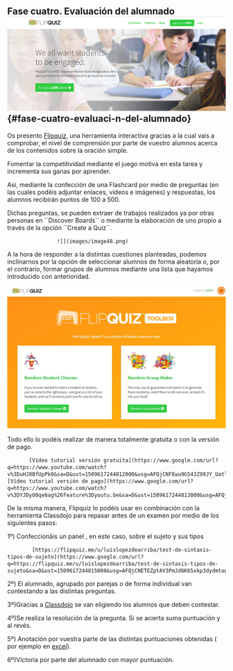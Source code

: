 ## Fase cuatro. Evaluación del alumnado![](images/image4.png) {#fase-cuatro-evaluaci-n-del-alumnado}

Os presento [Flipquiz](https://www.google.com/url?q=https://flipquiz.me/&sa=D&ust=1509617244810000&usg=AFQjCNHpKVxNmV9ZF9uzXno8sQadNuRsqw), una herramienta interactiva gracias a la cual  vais a comprobar, el nivel de comprensión por parte de vuestro alumnos acerca de los contenidos sobre la oración simple.

Fomentar la competitividad mediante el juego  motiva en esta tarea y incrementa sus ganas por aprender.

Así, mediante la confección de una Flashcard por medio de preguntas (en las cuales podéis adjuntar enlaces, vídeos e imágenes) y respuestas, los alumnos recibirán puntos de 100 a 500.

Dichas preguntas, se pueden extraer de trabajos realizados ya por otras personas en ´´Discover Boards´´ o mediante la elaboración de uno propio a través de la opción ´´Create a Quiz´´.

                    ![](images/image48.png)     

A la hora de responder a la distintas cuestiones planteadas, podemos inclinarnos por la opción de seleccionar alumnos de forma aleatoria o, por el contrario, formar grupos de alumnos mediante una lista que hayamos introducido con anterioridad.

![](images/image1.png)

Todo ello lo podéis realizar de manera totalmente gratuita o con la versión de pago.          

           [Vídeo tutorial versión gratuita](https://www.google.com/url?q=https://www.youtube.com/watch?v%3DuHJ8BfUpPk0&sa=D&ust=1509617244812000&usg=AFQjCNFEwu9G543Z99JY_UatloE1fOqvRA)                    [Vídeo tutorial versión de pago](https://www.google.com/url?q=https://www.youtube.com/watch?v%3DYJDyO0qe6ag%26feature%3Dyoutu.be&sa=D&ust=1509617244813000&usg=AFQjCNHFJtyLqaIvjCcRf0ghLLKHuyr5Dg)

De la misma manera, Flipquiz lo podéis usar en combinación con la herramienta Classdojo para repasar antes de un examen por medio de los siguientes pasos:

1º) Confeccionáis un panel , en este caso, sobre el sujeto y sus tipos

            [https://flipquiz.me/u/luislopezdearriba/test-de-sintaxis-tipos-de-sujeto](https://www.google.com/url?q=https://flipquiz.me/u/luislopezdearriba/test-de-sintaxis-tipos-de-sujeto&sa=D&ust=1509617244815000&usg=AFQjCNETEZptAV3PmJd6K65xkp3dydmtog)

2º) El alumnado, agrupado por parejas o de forma individual van contestando a las distintas preguntas.

3º)Gracias a [Classdojo](https://www.google.com/url?q=https://www.youtube.com/watch?v%3DSsiG7_x6jNQ&sa=D&ust=1509617244815000&usg=AFQjCNGv2dHwXdEDm0JuMIOLFfjRhfwLmA) se van eligiendo los alumnos que deben contestar.

4º)Se realiza la resolución de la pregunta. Si se acierta suma puntuación y al revés.

5º) Anotación por vuestra parte de las distintas puntuaciones obtenidas ( por ejemplo en [excel](https://www.google.com/url?q=https://microsoft-excel-viewer.softonic.com/descargar&sa=D&ust=1509617244816000&usg=AFQjCNEeCVe2JWbJZ2HAsX3LNchG2SXSZA)).

6º)Victoria por parte del alumnado con mayor puntuación.